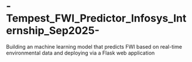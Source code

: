 # -Tempest_FWI_Predictor_Infosys_Internship_Sep2025-
Building an machine learning model that predicts FWI based on real-time environmental data and deploying via a Flask web application
